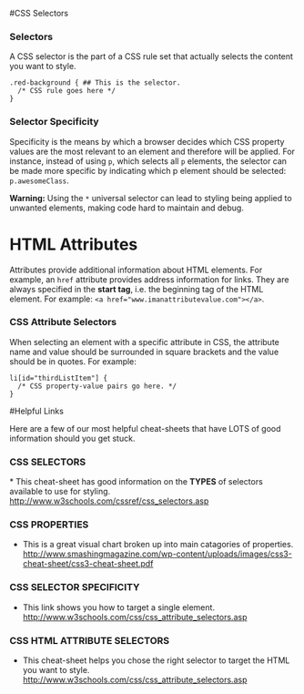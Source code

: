 #CSS Selectors

### Selectors

A CSS selector is the part of a CSS rule set that actually selects the content you want to style.

```
.red-background { ## This is the selector.
  /* CSS rule goes here */
}
```

### Selector Specificity

Specificity is the means by which a browser decides which CSS property values are the most relevant to an element and therefore will be applied. For instance, instead of using `p`, which selects all `p` elements, the selector can be made more specific by indicating which p element should be selected: `p.awesomeClass`.

**Warning:** Using the `*` universal selector can lead to styling being applied to unwanted elements, making code hard to maintain and debug.

# HTML Attributes

Attributes provide additional information about HTML elements. For example, an <code>href</code> attribute provides address information for links. They are always specified in the **start tag**, i.e. the beginning tag of the HTML element. For example: `<a href="www.imanattributevalue.com"></a>`.

### CSS Attribute Selectors

When selecting an element with a specific attribute in CSS, the attribute name and value should be surrounded in square brackets and the value should be in quotes. For example:
```
li[id="thirdListItem"] {
  /* CSS property-value pairs go here. */
}
```

#Helpful Links

Here are a few of our most helpful cheat-sheets that have LOTS of good information should you get stuck.

### CSS SELECTORS

​* This cheat-sheet has good information on the **TYPES** of selectors available to use for styling.
http://www.w3schools.com/cssref/css_selectors.asp

### CSS PROPERTIES
* This is a great visual chart broken up into main catagories of properties. 
http://www.smashingmagazine.com/wp-content/uploads/images/css3-cheat-sheet/css3-cheat-sheet.pdf

### CSS SELECTOR SPECIFICITY
* This link shows you how to target a single element.
http://www.w3schools.com/css/css_attribute_selectors.asp

### CSS HTML ATTRIBUTE SELECTORS
* This cheat-sheet helps you chose the right selector to target the HTML you want to style.
http://www.w3schools.com/css/css_attribute_selectors.asp


